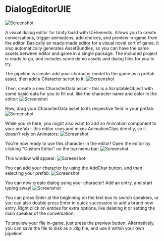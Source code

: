 # DialogEditorUIE

![Screenshot](readmeFiles/header.jpg)

A visual dialog editor for Unity build with UIElements. Allows you to create conversations, trigger animations, add choices, and preview in-game from the editor. Basically an ready-made editor for a visual novel sort of game. It also automatically generates AssetBundles, so you can have the same assets between editor and game in a single package. The included project is ready to go, and includes some demo assets and dialog files for you to try.

The pipeline is simple: add your character model to the game as a prefab asset, then add a Character script to it:
![Screenshot](readmeFiles/charScript.jpg)

Then, create a new CharacterData asset - this is a ScriptableObject with some basic data for you to fill out, like the character name and color in the editor:
![Screenshot](readmeFiles/charDataAsset.jpg)

Now, drag your CharacterData asset to its respective field in your prefab:
![Screenshot](readmeFiles/charDataDrag.jpg)

While you're here, you might also want to add an Animation component to your prefab - this editor uses and mixes AnimationClips directly, so it doesn't rely on Animators: 
![Screenshot](readmeFiles/animClips.jpg)

You're now ready to use this character in the editor! Open the editor by clicking "Custom Editor" on the top menu bar:
![Screenshot](readmeFiles/openEditor.jpg)

This window will appear:
![Screenshot](readmeFiles/baseWindow.jpg)

You can add your character by using the AddChar button, and then selecting your prefab:
![Screenshot](readmeFiles/addChar.jpg)

You can now create dialog using your character! Add an entry, and start typing away!
![Screenshot](readmeFiles/dlgEntry.jpg)

You can press Enter at the beginning on the text box to switch speakers, or you can also double press Enter in quick succession to add a brand new entry. Right click on entries for extra options, like deleting it or setting the main speaker of the conversation:

To preview your file in-game, just press the preview button. Alternatively, you can save the file to disk as a .dlg file, and use it within your own pipeline!